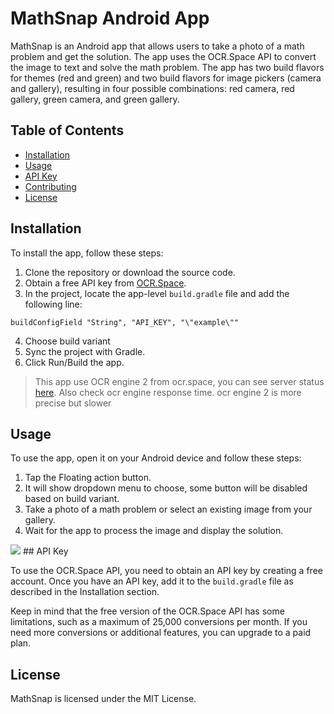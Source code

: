 # MathSnap Android App

MathSnap is an Android app that allows users to take a photo of a math problem and get the solution. The app uses the OCR.Space API to convert the image to text and solve the math problem. The app has two build flavors for themes (red and green) and two build flavors for image pickers (camera and gallery), resulting in four possible combinations: red camera, red gallery, green camera, and green gallery.

## Table of Contents

- [Installation](#installation)
- [Usage](#usage)
- [API Key](#api-key)
- [Contributing](#contributing)
- [License](#license)

## Installation

To install the app, follow these steps:

1. Clone the repository or download the source code.
2. Obtain a free API key from [OCR.Space](https://ocr.space/ocrapi/freekey).
3. In the project, locate the app-level `build.gradle` file and add the following line:
```
buildConfigField "String", "API_KEY", "\"example\""
```
4. Choose build variant
5. Sync the project with Gradle.
6. Click Run/Build the app.


> This app use OCR engine 2 from ocr.space, you can see server status [here](https://status.ocr.space/).
> Also check ocr engine response time. ocr engine 2 is more precise but slower

## Usage

To use the app, open it on your Android device and follow these steps:

1. Tap the Floating action button.
2. It will show dropdown menu to choose, some button will be disabled based on build variant.
3. Take a photo of a math problem or select an existing image from your gallery.
4. Wait for the app to process the image and display the solution.

<img src="Screenshots/image1.png"/>
## API Key

To use the OCR.Space API, you need to obtain an API key by creating a free account. Once you have an API key, add it to the `build.gradle` file as described in the Installation section.

Keep in mind that the free version of the OCR.Space API has some limitations, such as a maximum of 25,000 conversions per month. If you need more conversions or additional features, you can upgrade to a paid plan.

## License
MathSnap is licensed under the MIT License.